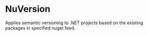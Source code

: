 # NuVersion
Applies semantic versioning to .NET projects based on the existing packages in specified nuget feed.
